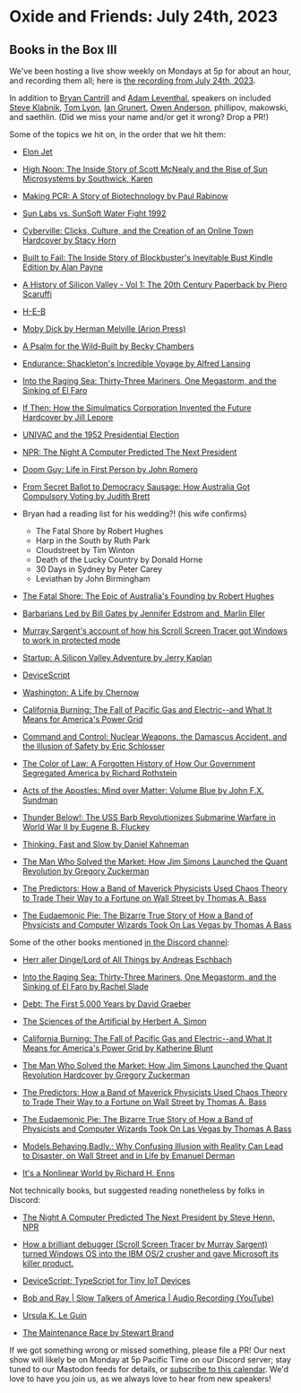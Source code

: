 # Oxide and Friends: July 24th, 2023

## Books in the Box III

We've been hosting a live show weekly on Mondays at 5p for about an hour,
and recording them all; here is
[the recording from July 24th, 2023](https://youtu.be/JXWz5Ga2GJc).

In addition to
[Bryan Cantrill](https://mastodon.social/@bcantrill) and
[Adam Leventhal](https://mastodon.social/@ahl),
speakers on included
[Steve Klabnik](https://twitter.com/steveklabnik),
[Tom Lyon](https://mastodon.social/@aka_pugs),
[Ian Grunert](https://hachyderm.io/@iangrunert),
[Owen Anderson](https://mastodon.online/@resistor),
phillipov,
makowski,
and saethlin.
(Did we miss your name and/or get it wrong? Drop a PR!)

Some of the topics we hit on, in the order that we hit them:

- [Elon Jet](https://mastodon.social/@elonjet)
- [High Noon: The Inside Story of Scott McNealy and the Rise of Sun Microsystems by Southwick, Karen](https://www.goodreads.com/book/show/134605090-high-noon)
- [Making PCR: A Story of Biotechnology by Paul Rabinow](https://press.uchicago.edu/ucp/books/book/chicago/M/bo3614928.html)
- [Sun Labs vs. SunSoft Water Fight 1992](https://www.youtube.com/watch?v=_Q851fnC4io)
- [Cyberville: Clicks, Culture, and the Creation of an Online Town Hardcover by Stacy Horn](https://www.amazon.com/Cyberville-Clicks-Culture-Creation-Online/dp/044651909X)
- [Built to Fail: The Inside Story of Blockbuster's Inevitable Bust Kindle Edition by Alan Payne](https://www.amazon.com/Built-Fail-Inside-Blockbusters-Inevitable-ebook/dp/B08WT9W6DL)
- [A History of Silicon Valley - Vol 1: The 20th Century Paperback by Piero Scaruffi](https://www.amazon.com/History-Silicon-Valley-20th-Century/dp/1686595050/)
- [H-E-B](https://en.wikipedia.org/wiki/H-E-B)
- [Moby Dick by Herman Melville (Arion Press)](https://www.amazon.com/Moby-Dick-Whale-Herman-Melville/dp/0520043545)
- [A Psalm for the Wild-Built by Becky Chambers](https://www.amazon.com/gp/product/B08H831J18)
- [Endurance: Shackleton's Incredible Voyage by Alfred Lansing](https://www.amazon.com/Endurance-Shackletons-Incredible-Alfred-Lansing/dp/0465062881)
- [Into the Raging Sea: Thirty-Three Mariners, One Megastorm, and the Sinking of El Faro](https://www.amazon.com/Into-Raging-Sea-Thirty-Three-Megastorm/dp/0062699709)
- [If Then: How the Simulmatics Corporation Invented the Future Hardcover by Jill Lepore](https://www.amazon.com/If-Then-Simulmatics-Corporation-Invented/dp/1631496107)
- [UNIVAC and the 1952 Presidential Election](https://ethw.org/UNIVAC_and_the_1952_Presidential_Election)
- [NPR: The Night A Computer Predicted The Next President](https://www.npr.org/sections/alltechconsidered/2012/10/31/163951263/the-night-a-computer-predicted-the-next-president)
- [Doom Guy: Life in First Person by John Romero](https://www.amazon.com/Doom-Guy-Life-First-Person/dp/141975811X/)
- [From Secret Ballot to Democracy Sausage: How Australia Got Compulsory Voting by Judith Brett](https://www.amazon.com/Secret-Ballot-Democracy-Sausage-Compulsory/dp/1925603849/)
- Bryan had a reading list for his wedding?! (his wife confirms)
  - The Fatal Shore by Robert Hughes
  - Harp in the South by Ruth Park
  - Cloudstreet by Tim Winton
  - Death of the Lucky Country by Donald Horne
  - 30 Days in Sydney by Peter Carey
  - Leviathan by John Birmingham

- [The Fatal Shore: The Epic of Australia's Founding by Robert Hughes](https://www.amazon.com/Fatal-Shore-Epic-Australias-Founding/dp/0394753666)
- [Barbarians Led by Bill Gates by Jennifer Edstrom and, Marlin Eller](https://www.amazon.com/Barbarians-Bill-Gates-Jennifer-Edstrom/dp/0805057544)
- [Murray Sargent's account of how his Scroll Screen Tracer got Windows to work in protected mode](https://learn.microsoft.com/en-gb/archive/blogs/murrays/saving-windows-from-the-os2-bulldozer)
- [Startup: A Silicon Valley Adventure by Jerry Kaplan](https://www.amazon.com/Startup-Silicon-Adventure-Jerry-Kaplan/dp/0140257314)
- [DeviceScript](https://microsoft.github.io/devicescript/)
- [Washington: A Life by Chernow](https://www.amazon.com/Washington-Life-Ron-Chernow/dp/0143119966)
- [California Burning: The Fall of Pacific Gas and Electric--and What It Means for America's Power Grid](https://www.amazon.com/California-Burning-Pacific-Electric-Americas/dp/059333065X)
- [Command and Control: Nuclear Weapons, the Damascus Accident, and the Illusion of Safety by Eric Schlosser](https://www.amazon.com/Command-Control-Damascus-Accident-Illusion/dp/0143125788)
- [The Color of Law: A Forgotten History of How Our Government Segregated America by Richard Rothstein](https://www.amazon.com/Color-Law-Forgotten-Government-Segregated/dp/1631494538)
- [Acts of the Apostles: Mind over Matter: Volume Blue by John F.X. Sundman](https://www.amazon.com/Acts-Apostles-Mind-over-Matter-ebook/dp/B003NX7MGQ/)
- [Thunder Below!: The USS Barb Revolutionizes Submarine Warfare in World War II by Eugene B. Fluckey](https://www.amazon.com/Thunder-Below-Revolutionizes-Submarine-Warfare/dp/0252019253)
- [Thinking, Fast and Slow by Daniel Kahneman](https://www.amazon.com/Thinking-Fast-Slow-Daniel-Kahneman/dp/0374533555)
- [The Man Who Solved the Market: How Jim Simons Launched the Quant Revolution by Gregory Zuckerman](https://www.amazon.com/Man-Who-Solved-Market-Revolution/dp/073521798X/)
- [The Predictors: How a Band of Maverick Physicists Used Chaos Theory to Trade Their Way to a Fortune on Wall Street by Thomas A. Bass](https://www.amazon.com/Predictors-Maverick-Physicists-Theory-Fortune/dp/0805057579/)
- [The Eudaemonic Pie: The Bizarre True Story of How a Band of Physicists and Computer Wizards Took On Las Vegas by Thomas A Bass](https://www.amazon.com/Eudaemonic-Pie-Bizarre-Physicists-Computer/dp/1504040694/)

Some of the other books mentioned [in the Discord channel](https://discord.com/channels/1042492311080288306/1133177690745208902):

- [Herr aller Dinge/Lord of All Things by Andreas Eschbach](https://de.wikipedia.org/wiki/Herr_aller_Dinge)

- [Into the Raging Sea: Thirty-Three Mariners, One Megastorm, and the Sinking of El Faro by Rachel Slade](https://www.amazon.com/Into-Raging-Sea-Thirty-Three-Megastorm/dp/0062699709)
- [Debt: The First 5,000 Years by David Graeber](https://en.wikipedia.org/wiki/Debt%3A_The_First_5000_Years)
- [The Sciences of the Artificial by Herbert A. Simon](https://en.wikipedia.org/wiki/The_Sciences_of_the_Artificial)
- [California Burning: The Fall of Pacific Gas and Electric--and What It Means for America's Power Grid by Katherine Blunt](https://www.amazon.com/California-Burning-Pacific-Electric-Americas/dp/059333065X/)
- [The Man Who Solved the Market: How Jim Simons Launched the Quant Revolution Hardcover by Gregory Zuckerman](https://www.amazon.com/Man-Who-Solved-Market-Revolution/dp/073521798X/)
- [The Predictors: How a Band of Maverick Physicists Used Chaos Theory to Trade Their Way to a Fortune on Wall Street by Thomas A. Bass](https://www.amazon.com/Predictors-Maverick-Physicists-Theory-Fortune/dp/0805057579/)
- [The Eudaemonic Pie: The Bizarre True Story of How a Band of Physicists and Computer Wizards Took On Las Vegas by Thomas A Bass](https://www.amazon.com/Eudaemonic-Pie-Bizarre-Physicists-Computer/dp/1504040694/)
- [Models.Behaving.Badly.: Why Confusing Illusion with Reality Can Lead to Disaster, on Wall Street and in Life by Emanuel Derman](https://www.amazon.com/Models-Behaving-Badly-Confusing-Illusion-Reality-Disaster/dp/1439164991)
- [It's a Nonlinear World by Richard H. Enns](https://link.springer.com/book/10.1007/978-0-387-75340-9)

Not technically books, but suggested reading nonetheless by folks in Discord:

- [The Night A Computer Predicted The Next President by Steve Henn, NPR](https://www.npr.org/sections/alltechconsidered/2012/10/31/163951263/the-night-a-computer-predicted-the-next-president)

- [How a brilliant debugger (Scroll Screen Tracer by Murray Sargent) turned Windows OS into the IBM OS/2 crusher and gave Microsoft its killer product.](https://www.mathscitech.org/gplus/20180803%20-%20How%20a%20brilliant%20debugger%20%28Scroll%20Screen.html)
<!-- The above URL is a wonky one because it has a paren in the URL. I've substituted %28, but it was originally sent with a `(` -->
- [DeviceScript: TypeScript for Tiny IoT Devices](https://microsoft.github.io/devicescript/)

- [Bob and Ray | Slow Talkers of America | Audio Recording (YouTube)](https://www.youtube.com/watch?v=ysHUfjSMGWQ)
- [Ursula K. Le Guin](https://en.wikipedia.org/wiki/Ursula_K._Le_Guin)
- [The Maintenance Race by Stewart Brand](https://worksinprogress.co/issue/the-maintenance-race)

If we got something wrong or missed something, please file a PR!
Our next show will likely be on Monday at 5p Pacific Time on our Discord
server; stay tuned to our Mastodon feeds for details, or [subscribe to this
calendar](https://sesh.fyi/api/calendar/v2/iMdFbuFRupMwuTiwvXswNU.ics).  We'd
love to have you join us, as we always love to hear from new speakers!

